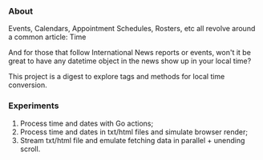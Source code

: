 ### About
Events, Calendars, Appointment Schedules, Rosters, etc all revolve around a common article: Time

And for those that follow International News reports or events, won't it be great to have any datetime object in the news show up in your local time?

This project is a digest to explore tags and methods for local time conversion.

### Experiments
1. Process time and dates with Go actions;
2. Process time and dates in txt/html files and simulate browser render;
3. Stream txt/html file and emulate fetching data in parallel + unending scroll.